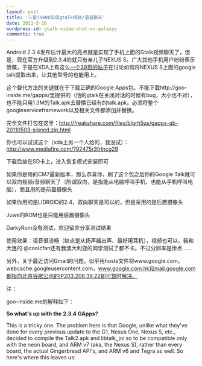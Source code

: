 ```yaml
---
layout: post
title: '三星i9000实现gtalk视频/语音聊天'
date: 2011-5-16
wordpress-id: gtalk-video-chat-on-galaxys
comments: true
---
```

Android 2.3.4发布估计最大的亮点就是实现了手机上面的Gtalk视频聊天了，但是，现在官方升级到2.3.4的就只有亲儿子NEXUS S。广大其他手机用户纷纷表示愤慨，于是在XDA上有这么<a href="http://forum.xda-developers.com/showthread.php?t=1056793">一个39页的帖子</a>在讨论如何将NEXUS S上面的google talk提取出来，让其他型号的也能用上。

这个替代方法的关键就在于下载正确的Google Apps包。不能下载http://goo-inside.me/gapps/里提供的（他的gtalk在关闭对话的时候有bug，大小也不对），也不能只用1.3M的Talk.apk去替换已经有的talk.apk。必须将整个googleserviceframework以及相关文件都添加并替换。

完全文件打包在这里：<a href="http://freakshare.com/files/blgrh5us/gapps-gb-20110503-signed.zip.html" target="_blank">http://freakshare.com/files/blgrh5us/gapps-gb-20110503-signed.zip.html</a>

你也可以试试这个（xda上另一个人给的，我没试）：<a href="http://www.mediafire.com/?92475r3frlncg29" target="_blank">http://www.mediafire.com/?92475r3frlncg29</a>

下载后放在SD卡上，进入恢复模式安装即可

如果你是用的CM7最新版本，那么恭喜你，刷了这个包之后你的Google Talk就可以双向视频/音频聊天了（所谓双向，是指能从电脑呼叫手机、也能从手机呼叫电脑），而且用的是前置摄像头

如果你用的是LIDROID的2.4，双向聊天是可以的，但是采用的是后置摄像头

Juwe的ROM也是只能用后置摄像头

DarkyRom没有测试，欢迎留言分享测试结果

使用效果：语音很流畅（缺点是从扬声器出声、最好用耳机），视频也可以，我和大连的 @coolcfan还有我澳大利亚的同学测试了都不卡。不过分辨率是惨点……

另外，关于最近访问Gmail的问题，似乎用hosts文件将www.google.com，webcache.googleusercontent.com，www.google.com.hk和mail.google.com都指向北京谷歌公司的IP203.208.39.22即可暂时解决。

注：

goo-inside.me的解释如下：

<strong>So what's up with the 2.3.4 GApps?</strong>

This is a tricky one. The problem here is that Google, unlike what they've done for every previous update to the G1, Nexus One, Nexus S, etc., decided to compile the Talk2.apk and libtalk_jni.so to be compatible only with the neon board, and ARM v7 (aka, the Nexus S), rather than every board, the
actual Gingerbread API's, and ARM v6 and Tegra as well. So here's where this leaves us:
